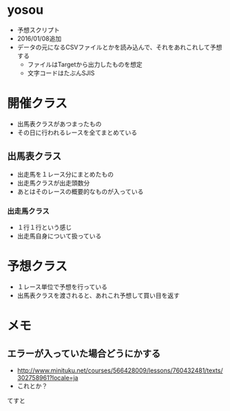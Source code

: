 # yosou
- 予想スクリプト
- 2016/01/08追加
- データの元になるCSVファイルとかを読み込んで、それをあれこれして予想する
    - ファイルはTargetから出力したものを想定
    - 文字コードはたぶんSJIS

# 開催クラス
- 出馬表クラスがあつまったもの
- その日に行われるレースを全てまとめている

## 出馬表クラス
- 出走馬を１レース分にまとめたもの
- 出走馬クラスが出走頭数分
- あとはそのレースの概要的なものが入っている

### 出走馬クラス
- １行１行という感じ
- 出走馬自身について扱っている

# 予想クラス
- １レース単位で予想を行っている
- 出馬表クラスを渡されると、あれこれ予想して買い目を返す

# メモ
## エラーが入っていた場合どうにかする
- http://www.minituku.net/courses/566428009/lessons/760432481/texts/302758961?locale=ja
- これとか？

てすと
